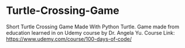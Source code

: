 # Turtle-Crossing-Game
Short Turtle Crossing Game Made With Python Turtle. 
Game made from education learned in on Udemy course by Dr. Angela Yu. 
Course Link: https://www.udemy.com/course/100-days-of-code/ 
